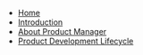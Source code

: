 * [Home](README.md)
* [Introduction](intro.md)
* [About Product Manager](pm.md)
* [Product Development Lifecycle](pdlc.md)
 
